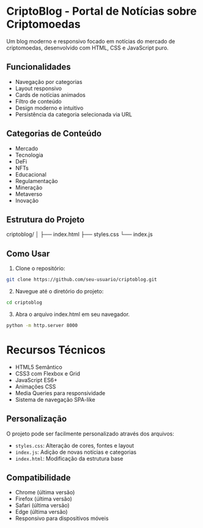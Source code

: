 # CriptoBlog - Portal de Notícias sobre Criptomoedas

Um blog moderno e responsivo focado em notícias do mercado de criptomoedas, desenvolvido com HTML, CSS e JavaScript puro.

## Funcionalidades

- Navegação por categorias
- Layout responsivo
- Cards de notícias animados
- Filtro de conteúdo
- Design moderno e intuitivo
- Persistência da categoria selecionada via URL

## Categorias de Conteúdo

- Mercado
- Tecnologia
- DeFi
- NFTs
- Educacional
- Regulamentação
- Mineração
- Metaverso
- Inovação

## Estrutura do Projeto 

criptoblog/
│
├── index.html
├── styles.css
└── index.js

## Como Usar

1. Clone o repositório:
```bash
git clone https://github.com/seu-usuario/criptoblog.git
```
2. Navegue até o diretório do projeto:
```bash
cd criptoblog
```
3. Abra o arquivo index.html em seu navegador.
```bash
python -m http.server 8000
```
# Recursos Técnicos

- HTML5 Semântico
- CSS3 com Flexbox e Grid
- JavaScript ES6+
- Animações CSS
- Media Queries para responsividade
- Sistema de navegação SPA-like

## Personalização

O projeto pode ser facilmente personalizado através dos arquivos:

- `styles.css`: Alteração de cores, fontes e layout
- `index.js`: Adição de novas notícias e categorias
- `index.html`: Modificação da estrutura base

## Compatibilidade

- Chrome (última versão)
- Firefox (última versão)
- Safari (última versão)
- Edge (última versão)
- Responsivo para dispositivos móveis

